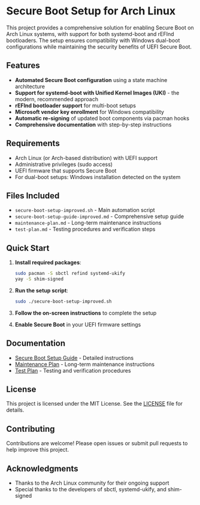# Secure Boot Setup for Arch Linux

This project provides a comprehensive solution for enabling Secure Boot on Arch Linux systems, with support for both systemd-boot and rEFInd bootloaders. The setup ensures compatibility with Windows dual-boot configurations while maintaining the security benefits of UEFI Secure Boot.

## Features

- **Automated Secure Boot configuration** using a state machine architecture
- **Support for systemd-boot with Unified Kernel Images (UKI)** - the modern, recommended approach
- **rEFInd bootloader support** for multi-boot setups
- **Microsoft vendor key enrollment** for Windows compatibility
- **Automatic re-signing** of updated boot components via pacman hooks
- **Comprehensive documentation** with step-by-step instructions

## Requirements

- Arch Linux (or Arch-based distribution) with UEFI support
- Administrative privileges (sudo access)
- UEFI firmware that supports Secure Boot
- For dual-boot setups: Windows installation detected on the system

## Files Included

- `secure-boot-setup-improved.sh` - Main automation script
- `secure-boot-setup-guide-improved.md` - Comprehensive setup guide
- `maintenance-plan.md` - Long-term maintenance instructions
- `test-plan.md` - Testing procedures and verification steps

## Quick Start

1. **Install required packages**:
   ```bash
   sudo pacman -S sbctl refind systemd-ukify
   yay -S shim-signed
   ```

2. **Run the setup script**:
   ```bash
   sudo ./secure-boot-setup-improved.sh
   ```

3. **Follow the on-screen instructions** to complete the setup

4. **Enable Secure Boot** in your UEFI firmware settings

## Documentation

- [Secure Boot Setup Guide](secure-boot-setup-guide-improved.md) - Detailed instructions
- [Maintenance Plan](maintenance-plan.md) - Long-term maintenance instructions
- [Test Plan](test-plan.md) - Testing and verification procedures

## License

This project is licensed under the MIT License. See the [LICENSE](LICENSE) file for details.

## Contributing

Contributions are welcome! Please open issues or submit pull requests to help improve this project.

## Acknowledgments

- Thanks to the Arch Linux community for their ongoing support
- Special thanks to the developers of sbctl, systemd-ukify, and shim-signed